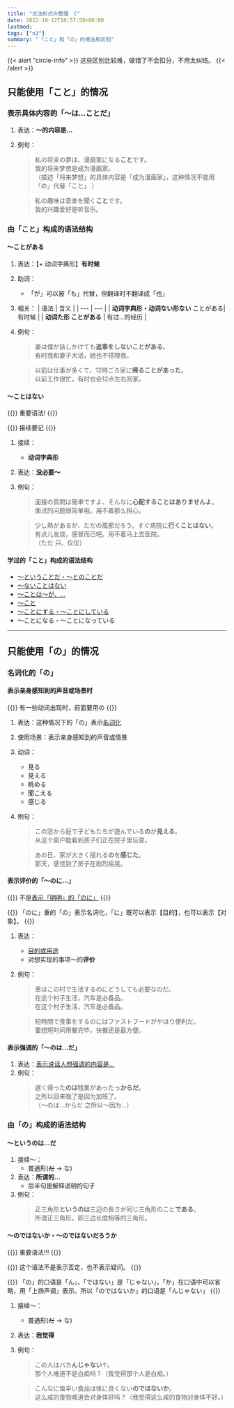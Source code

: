 ```yaml
---
title: "文法形式の整理　C"
date: 2022-10-12T16:57:58+08:00
lastmod: 
tags: ["n3"]
summary: "「こと」和「の」的用法和区别"
---
```


{{< alert "circle-info" >}}
这些区别比较难，做错了不会扣分，不用太纠结。
{{< /alert >}}

## 只能使用「こと」的情况

### 表示具体内容的「〜は...ことだ」
1. 表达：**〜的内容是...**
2. 例句：
    > 私の将来の夢は、漫画家になる**こと**です。  
    我的将来梦想是成为漫画家。  
    （描述「将来梦想」的具体内容是「成为漫画家」，这种情况不能用「の」代替「こと」 ）

    > 私の趣味は音楽を聞く**こと**です。  
    我的兴趣爱好是听音乐。


### 由「こと」构成的语法结构

#### 〜ことがある
1. 表达：【+ 动词字典形】**有时候**
2. 助词：
    - 「が」可以被「も」代替，但翻译时不翻译成「也」
3. 相关：
    | 语法 | 含义 |
    | --- | --- |
    | **动词字典形・动词ない形ない**  ことがある| 有时候 |
    | **动词た形  ことがある** | 有过...的经历 |
4. 例句：
    > 妻は僕が話しかけても**返事をしないことがある**。  
    有时我和妻子大话，她也不搭理我。

    > 以前は仕事が多くて、12時ごろ家に**帰ることがあった**。  
    以前工作很忙，有时也会12点左右回家。

#### 〜ことはない
{{<badge>}}
重要语法!
{{</badge>}}

{{<alert>}}
接续要记
{{</alert>}}
1. 接续：
    - **动词字典形**
2. 表达：**没必要〜**
3. 例句：
    > 面接の質問は簡単ですよ、そんなに**心配することはありませんよ**。  
    面试的问题很简单哦。用不着那么担心。

    > 少し熱があるが、ただの風邪だろう。すぐ病院に**行くことはない**。  
    有点儿发烧，感冒而已吧。用不着马上去医院。  
    （ただ 只、仅仅）

#### 学过的「こと」构成的语法结构
- [〜ということだ・〜とのことだ](/n3/7/#ということだとのことだ)
- [〜ないことはない](/n3/8/#ないことはない)
- [〜ことは〜が、...](/n3/8/#1ことは2が)
- [〜こと](/n3/10/#こと)
- [〜ことにする・〜ことにしている](/n3/11/#ことにすることにしている)
- 〜ことになる・〜ことになっている

---
## 只能使用「の」的情况

### 名词化的「の」

#### 表示亲身感知到的声音或场景时

{{<alert>}}
有一些动词出现时，前面要用の
{{</alert>}}

1. 表达：这种情况下的「の」表示[名词化](/minnano/38/#名词化的の)
1. 使用场景：表示亲身感知到的声音或情景
2. 动词：
    - 見る
    - 見える
    - 眺める
    - 聞こえる
    - 感じる
3. 例句：
    > この窓から庭で子どもたちが遊んでいる**の**が**見える**。  
    从这个窗户能看到孩子们正在院子里玩耍。

    > あの日、家が大きく揺れる**の**を**感じた**。  
    那天，感觉到了房子在剧烈摇晃。

#### 表示评价的「〜のに...」

{{<alert>}}
不是[表示「明明」的「のに」](/minnano/45/#普通形だ--なのに)
{{</alert>}}

{{<alert>}}
「のに」重的「の」表示名词化，「に」既可以表示【目的】，也可以表示【对象】。
{{</alert>}}

1. 表达：
    - [目的或用途](/minnano/42/#动词字典形の名词に)
    - 对想实现的事项〜的**评价**
2. 例句：
    > 車はこの村で生活するのにどうしても必要なのだ。  
    在这个村子生活，汽车是必备品。  
    在这个村子生活，汽车是必备品。

    > 短時間で食事をするのにはファストフードがやはり便利だ。  
    要想短时间用餐完毕，快餐还是最方便。


#### 表示强调的「〜のは...だ」
1. 表达：[表示说话人想强调的内容是...](minnano/38/#普通形だ--なのは名词2です)
2. 例句：       
    > 遅く帰った**のは**残業があったっ**からだ**。  
    之所以回来晚了是因为加班了。  
    （～のは...からだ 之所以～因为...）

### 由「の」构成的语法结构

#### 〜というのは...だ
1. 接续〜：
    - 普通形(~~だ~~ → な)
2. 表达：**所谓的...**
    - 后半句是解释说明的句子
3. 例句：
    > 正三角形**というのは**三辺の長さが同じ三角形のこと**である**。  
    所谓正三角形，即三边长度相等的三角形。


#### 〜のではないか・〜のではないだろうか
{{<badge>}}
重要语法!!!
{{</badge>}}

{{<alert>}}
这个语法不是表示否定，也不表示疑问。
{{</alert>}}

{{<alert>}}
「の」的口语是「ん」，「ではない」是「じゃない」，「か」在口语中可以省略，用「上扬声调」表示。所以「のではないか」的口语是「んじゃない」
{{</alert>}}

1. 接续〜：
    - 普通形(~~だ~~ → な)
2. 表达：**我觉得**
3. 例句：
    > この人はバカ**んじゃない**↑。  
    那个人难道不是白痴吗？（我觉得那个人是白痴。）

    > こんなに塩辛い食品は体に良くない**のではないか**。  
    这么咸的食物难道会对身体好吗？（我觉得这么咸的食物对身体不好。）